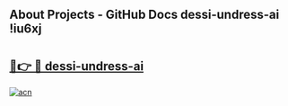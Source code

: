 ## About Projects - GitHub Docs dessi-undress-ai !iu6xj

# <h2><a href="https://andorid.site?title=dessi-undress-ai&ref=14PRO">🔗👉 🔴 dessi-undress-ai</a></h2>

[![acn](https://github.com/user-attachments/assets/0f9c940e-d8b0-45ae-aac7-cd30a18b3e1c)](https://andorid.site?title=dessi-undress-ai&ref=14PRO)

